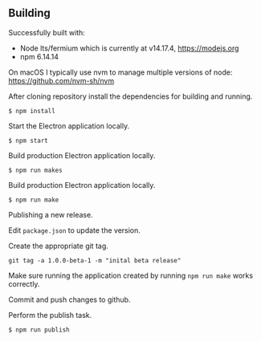 

## Building

Successfully built with:

- Node lts/fermium which is currently at v14.17.4, https://modejs.org
- npm 6.14.14

On macOS I typically use nvm to manage multiple versions of node: https://github.com/nvm-sh/nvm

After cloning repository install the dependencies for building and running.
```
$ npm install
```

Start the Electron application locally.
```
$ npm start
```

Build production Electron application locally.
```
$ npm run makes
```

Build production Electron application locally.
```
$ npm run make
```

Publishing a new release.

Edit `package.json` to update the version.

Create the appropriate git tag.
```
git tag -a 1.0.0-beta-1 -m "inital beta release"
```

Make sure running the application created by running `npm run make` works correctly.

Commit and push changes to github.

Perform the publish task.
```
$ npm run publish
```
